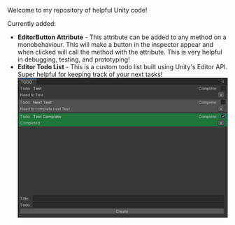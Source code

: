 Welcome to my repository of helpful Unity code!

Currently added:
  - **EditorButton Attribute** - This attribute can be added to any method on a monobehaviour. This will make a button in the inspector appear and when clicked will call the method with the attribute. This is very helpful in debugging, testing, and prototyping! 
  - **Editor Todo List** - This is a custom todo list built using Unity's Editor API. Super helpful for keeping track of your next tasks! ![TODO LIST](https://github.com/WyattThornbury/UnityCodeSamples/blob/master/image.png)

